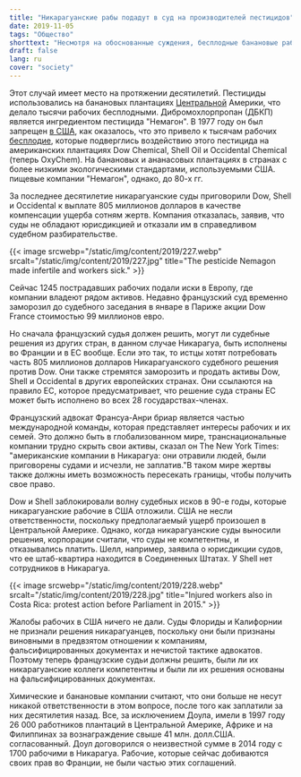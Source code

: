 ```yaml
---
title: "Никарагуанские рабы подадут в суд на производителей пестицидов"
date: 2019-11-05
tags: "Общество"
shorttext: "Несмотря на обоснованные суждения, бесплодные банановые работники не получают никаких денег. Теперь они жалуются во Франции."
draft: false
lang: ru
cover: "society"
---
```


Этот случай имеет место на протяжении десятилетий. Пестициды использовались на банановых плантациях [Центральной](https://beyondpesticides.org/dailynewsblog/2019/10/banana-workers-made-sterile-from-pesticide-sue-dow-in-france/ "Banana Workers Made Sterile from Pesticide Sue Dow in France") Америки, что делало тысячи рабочих бесплодными. Дибромохлорпропан (ДБКП) является ингредиентом пестицида "Немагон". В 1977 году он был запрещен [в США](https://www.ncbi.nlm.nih.gov/pubmed/7015501 "Dibromochloropropane: a review."), как оказалось, что это привело к тысячам рабочих [бесплодие](https://www.nytimes.com/2019/09/19/business/energy-environment/dow-chemical-pesticide-banana-workers.html "Sterilized Workers Seek to Collect Damages Against Dow Chemical in France"), которые подверглись воздействию этого пестицида на американских плантациях Dow Chemical, Shell Oil и Occidental Chemical (теперь OxyChem). На банановых и ананасовых плантациях в странах с более низкими экологическими стандартами, используемыми США. пищевые компании "Немагон", однако, до 80-х гг.

За последнее десятилетие никарагуанские суды приговорили Dow, Shell и Occidental к выплате 805 миллионов долларов в качестве компенсации ущерба сотням жертв. Компания отказалась, заявив, что суды не обладают юрисдикцией и отказали им в справедливом судебном разбирательстве.

{{< image srcwebp="/static/img/content/2019/227.webp" srcalt="/static/img/content/2019/227.jpg" title="The pesticide Nemagon made infertile and workers sick." >}}

Сейчас 1245 пострадавших рабочих подали иски в Европу, где компании владеют рядом активов. Недавно французский суд временно заморозил до судебного заседания в январе в Париже акции Dow France стоимостью 99 миллионов евро.

Но сначала французский судья должен решить, могут ли судебные решения из других стран, в данном случае Никарагуа, быть исполнены во Франции и в ЕС вообще. Если это так, то истцы хотят потребовать часть 805 миллионов долларов Никарагуанского судебного решения против Dow. Они также стремятся заморозить и продать активы Dow, Shell и Occidental в других европейских странах. Они ссылаются на правило ЕС, которое предусматривает, что решение суда страны ЕС может быть исполнено во всех 28 государствах-членах.

Французский адвокат Франсуа-Анри бриар является частью международной команды, которая представляет интересы рабочих и их семей. Это должно быть в глобализованном мире, транснациональные компании трудно скрыть свои активы, сказал он The New York Times: "американские компании в Никарагуа: они отравили людей, были приговорены судами и исчезли, не заплатив."В таком мире жертвы также должны иметь возможность пересекать границы, чтобы получить свое право.

Dow и Shell заблокировали волну судебных исков в 90-е годы, которые никарагуанские рабочие в США отложили. США не несли ответственности, поскольку предполагаемый ущерб произошел в Центральной Америке. Однако, когда никарагуанские суды выносили решения, корпорации считали, что суды не компетентны, и отказывались платить. Шелл, например, заявила о юрисдикции судов, что ее штаб-квартира находится в Соединенных Штатах. У Shell нет сотрудников в Никарагуа.

{{< image srcwebp="/static/img/content/2019/228.webp" srcalt="/static/img/content/2019/228.jpg" title="Injured workers also in Costa Rica: protest action before Parliament in 2015." >}}

Жалобы рабочих в США ничего не дали. Суды Флориды и Калифорнии не признали решения никарагуанцев, поскольку они были признаны виновными в предвзятом отношении к компаниям, фальсифицированных документах и нечистой тактике адвокатов. Поэтому теперь французские судьи должны решить, были ли их никарагуанские коллеги компетентны и были ли их решения основаны на фальсифицированных документах.

Химические и банановые компании считают, что они больше не несут никакой ответственности в этом вопросе, после того как заплатили за них десятилетия назад. Все, за исключением Доула, имели в 1997 году 26 000 работников плантаций в Центральной Америке, Африке и на Филиппинах за вознаграждение свыше 41 млн. долл.США. согласованный. Доул договорился о неизвестной сумме в 2014 году с 1700 рабочими в Никарагуа. Рабочие, которые сейчас добиваются своих прав во Франции, не были частью этих соглашений.
